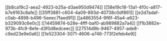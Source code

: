 [[b8ca19c2-aea2-4923-b25a-d3ae950d9474]]
[[58e19c18-13a1-4f0c-a817-b7e9163c8afe]]
[[35ff3881-c604-4a09-893d-40738c0df861]]
[[e2d7adaf-c0ab-4898-b496-5eeec7faed91]]
[[a4863554-9f6f-45a4-a623-b329093c6e0c]]
[[14459874-b28e-4fff-baf0-ab989882a7a4]]
[[f1b3882e-973b-4fc9-8efe-d3f0d8edceec]]
[[27514d9b-9467-4957-ade8-c9ed23e9e0a6]]
[[1e523304-3071-4606-a746-773f2efeb4e9]]
